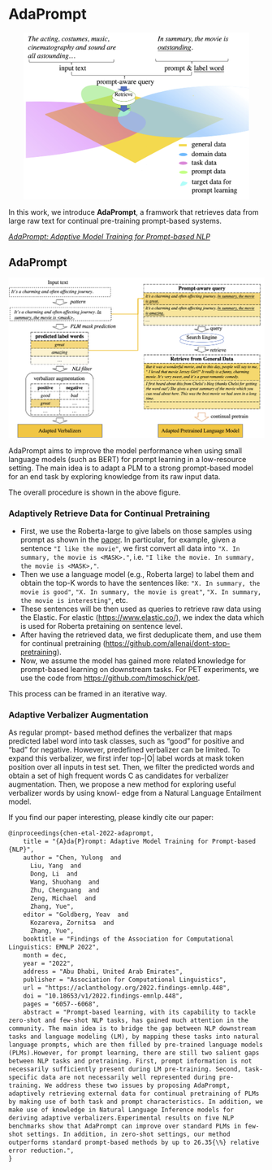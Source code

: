 # AdaPrompt

<p align="center">
    <img src="./intro.png" width="444" alt="method">
</p>



In this work, we introduce **AdaPrompt**, a framwork that retrieves data from large raw text for continual pre-training prompt-based systems.

*[AdaPrompt: Adaptive Model Training for Prompt-based NLP](https://aclanthology.org/2022.findings-emnlp.448/)*


## AdaPrompt


<p align="center">
    <img src="./framework.png" width="666" alt="method">
</p>

AdaPrompt aims to improve the model performance when using small language models (such as BERT) for prompt learning in a low-resource setting.
The main idea is to adapt a PLM to a strong prompt-based model for an end task by exploring knowledge from its raw input data.

The overall procedure is shown in the above figure.

### Adaptively Retrieve Data for Continual Pretraining
- First, we use the Roberta-large to give labels on those samples using prompt as shown in the [paper]((https://aclanthology.org/2022.findings-emnlp.448/)). 
In particular, for example, given a sentence ```"I like the movie"```, we first convert all data into ```"X. In summary, the movie is <MASK>."```, i.e. ```"I like the movie. In summary, the movie is <MASK>,"```.
- Then we use a language model (e.g., Roberta large) to label them and obtain the top-K words to have the sentences like: ```"X. In summary, the movie is good"```, ```"X. In summary, the movie is great"```, ```"X. In summary, the movie is interesting"```, etc.
- These sentences will be then used as queries to retrieve raw data using the Elastic.
For elastic (https://www.elastic.co/), we index the data which is used for Roberta pretaining on sentence level.
- After having the retrieved data, we first deduplicate them, and use them for continual pretraining (https://github.com/allenai/dont-stop-pretraining).
- Now, we assume the model has gained more related knowledge for prompt-based learning on downstream tasks. For PET experiments, we use the code from https://github.com/timoschick/pet.

This process can be framed in an iterative way.

### Adaptive Verbalizer Augmentation

As regular prompt- based method defines the verbalizer that maps predicted label word into task classes, such as “good” for positive and “bad” for negative. However, predefined verbalizer can be limited. To expand this verbalizer, we first infer top-|O| label words at mask token position over all inputs in test set.
Then, we filter the predicted words and obtain a set of high frequent words C as candidates for verbalizer augmentation. Then, we propose a new method for exploring useful verbalizer words by using knowl- edge from a Natural Language Entailment model.

If you find our paper interesting, please kindly cite our paper:
```
@inproceedings{chen-etal-2022-adaprompt,
    title = "{A}da{P}rompt: Adaptive Model Training for Prompt-based {NLP}",
    author = "Chen, Yulong  and
      Liu, Yang  and
      Dong, Li  and
      Wang, Shuohang  and
      Zhu, Chenguang  and
      Zeng, Michael  and
      Zhang, Yue",
    editor = "Goldberg, Yoav  and
      Kozareva, Zornitsa  and
      Zhang, Yue",
    booktitle = "Findings of the Association for Computational Linguistics: EMNLP 2022",
    month = dec,
    year = "2022",
    address = "Abu Dhabi, United Arab Emirates",
    publisher = "Association for Computational Linguistics",
    url = "https://aclanthology.org/2022.findings-emnlp.448",
    doi = "10.18653/v1/2022.findings-emnlp.448",
    pages = "6057--6068",
    abstract = "Prompt-based learning, with its capability to tackle zero-shot and few-shot NLP tasks, has gained much attention in the community. The main idea is to bridge the gap between NLP downstream tasks and language modeling (LM), by mapping these tasks into natural language prompts, which are then filled by pre-trained language models (PLMs).However, for prompt learning, there are still two salient gaps between NLP tasks and pretraining. First, prompt information is not necessarily sufficiently present during LM pre-training. Second, task-specific data are not necessarily well represented during pre-training. We address these two issues by proposing AdaPrompt, adaptively retrieving external data for continual pretraining of PLMs by making use of both task and prompt characteristics. In addition, we make use of knowledge in Natural Language Inference models for deriving adaptive verbalizers.Experimental results on five NLP benchmarks show that AdaPrompt can improve over standard PLMs in few-shot settings. In addition, in zero-shot settings, our method outperforms standard prompt-based methods by up to 26.35{\%} relative error reduction.",
}
```
